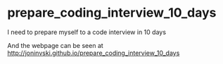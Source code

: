 prepare_coding_interview_10_days
================================

I need to prepare myself to a code interview in 10 days


And the webpage can be seen at http://joninvski.github.io/prepare_coding_interview_10_days
